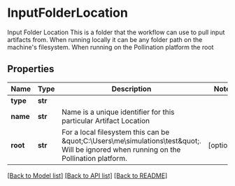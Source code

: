 # InputFolderLocation

Input Folder Location  This is a folder that the workflow can use to pull input artifacts from. When running locally it can be any folder path on the machine's filesystem. When running on the Pollination platform the root 
## Properties
Name | Type | Description | Notes
------------ | ------------- | ------------- | -------------
**type** | **str** |  | 
**name** | **str** | Name is a unique identifier for this particular Artifact Location | 
**root** | **str** | For a local filesystem this can be \&quot;C:\\Users\\me\\simulations\\test\&quot;.            Will be ignored when running on the Pollination platform. | [optional] 

[[Back to Model list]](../README.md#documentation-for-models) [[Back to API list]](../README.md#documentation-for-api-endpoints) [[Back to README]](../README.md)


